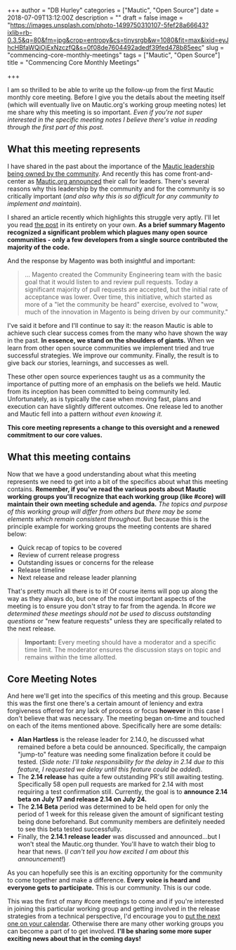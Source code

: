 +++
author = "DB Hurley"
categories = ["Mautic", "Open Source"]
date = 2018-07-09T13:12:00Z
description = ""
draft = false
image = "https://images.unsplash.com/photo-1499750310107-5fef28a66643?ixlib=rb-0.3.5&q=80&fm=jpg&crop=entropy&cs=tinysrgb&w=1080&fit=max&ixid=eyJhcHBfaWQiOjExNzczfQ&s=0f08de7604492adedf39fed478b85eec"
slug = "commencing-core-monthly-meetings"
tags = ["Mautic", "Open Source"]
title = "Commencing Core Monthly Meetings"

+++


I am so thrilled to be able to write up the follow-up from the first Mautic monthly core meeting. Before I give you the details about the meeting itself (which will eventually live on Mautic.org's working group meeting notes) let me share why this meeting is so important. _Even if you're not super interested in the specific meeting notes I believe there's value in reading through the first part of this post._

## What this meeting represents

I have shared in the past about the importance of the [Mautic leadership being owned by the community](http://dbhurley.com/the-changes-to-mautics-leadership/). And recently this has come front-and-center as [Mautic.org announced](https://www.mautic.org/community-blog/call-mautic-working-group-team-leader-nominations/) their call for leaders. There's several reasons why this leadership by the community and for the community is so critically important (_and also why this is so difficult for any community to implement and maintain_).

I shared an article recently which highlights this struggle very aptly. I'll let you read [the post](https://www.techrepublic.com/article/how-magento-changed-its-open-source-approach-to-get-50-community-contributions/) in its entirety on your own. **As a brief summary Magento recognized a significant problem which plagues many open source communities - only a few developers from a single source contributed the majority of the code.**

And the response by Magento was both insightful and important:

> ... Magento created the Community Engineering team with the basic goal that it would listen to and review pull requests. Today a significant majority of pull requests are accepted, but the initial rate of acceptance was lower. Over time, this initiative, which started as more of a "let the community be heard" exercise, evolved to "wow, much of the innovation in Magento is being driven by our community."

I've said it before and I'll continue to say it: the reason Mautic is able to achieve such clear success comes from the many who have shown the way in the past. **In essence, we stand on the shoulders of giants.** When we learn from other open source communities we implement tried and true successful strategies.  We improve our community. Finally, the result is to give back _our_ stories, learnings, and successes as well.

These other open source experiences taught us as a community the importance of putting more of an emphasis on the beliefs we held. Mautic from its inception has been committed to being community led. Unfortunately, as is typically the case when moving fast, plans and execution can have slightly different outcomes. One release led to another and Mautic fell into a pattern _without even knowing it._

**This core meeting represents a change to this oversight and a renewed commitment to our core values.**

## What this meeting contains

Now that we have a good understanding about what this meeting represents we need to get into a bit of the specifics about what this meeting contains. **Remember, if you've read the various posts about Mautic working groups you'll recognize that each working group (like #core) will maintain their own meeting schedule and agenda.**  _The topics and purpose of this working group will differ from others but there may be some elements which remain consistent throughout._ But because this is the principle example for working groups the meeting contents are shared below:

* Quick recap of topics to be covered
* Review of current release progress
* Outstanding issues or concerns for the release
* Release timeline
* Next release and release leader planning

That's pretty much all there is to it! Of course items will pop up along the way as they always do, but one of the most important aspects of the meeting is to ensure you don't stray to far from the agenda. In #core _we determined these meetings should not be used to discuss outstanding questions_ or "new feature requests" unless they are specifically related to the next release.

> **Important:** Every meeting should have a moderator and a specific time limit. The moderator ensures the discussion stays on topic and remains within the time allotted.

## Core Meeting Notes

And here we'll get into the specifics of this meeting and this group. Because this was the first one there's a certain amount of leniency and extra forgiveness offered for any lack of process or focus **however** in this case I don't believe that was necessary. The meeting began on-time and touched on each of the items mentioned above. Specifically here are some details:

* **Alan Hartless** is the release leader for 2.14.0, he discussed what remained before a beta could be announced. Specifically, the campaign "jump-to" feature was needing some finalization before it could be tested. (_Side note: I'll take responsibility for the delay in 2.14 due to this feature, I requested we delay until this feature could be added_).
* The **2.14 release** has quite a few outstanding PR's still awaiting testing. Specifically 58 open pull requests are marked for 2.14 with most requiring a test confirmation still. Currently, the goal is to **announce 2.14 beta on July 17 and release 2.14 on July 24.**
* The **2.14 Beta** period was determined to be held open for only the period of 1 week for this release given the amount of significant testing being done beforehand. But community members are definitely needed to see this beta tested successfully.
* Finally, the **2.14.1 release leader** was discussed and announced...but I won't steal the Mautic.org thunder. You'll have to watch their blog to hear that news. (_I can't tell you how excited I am about this announcement!_)

As you can hopefully see this is an exciting opportunity for the community to come together and make a difference. **Every voice is heard and everyone gets to participate.** This is our community. This is our code.

This was the first of many #core meetings to come and if you're interested in joining this particular working group and getting involved in the release strategies from a technical perspective, I'd encourage you to [put the next one on your calendar](https://calendar.google.com/event?action=TEMPLATE&tmeid=NmMwZDllbXI2MGdydjAxZ2dyNjBxaGQzdXZfMjAxODA4MDdUMTczMDAwWiBzcTk2a3Jzb2toc2dkbnM3bDlhZjZ2dTNub0Bn&tmsrc=sq96krsokhsgdns7l9af6vu3no%40group.calendar.google.com&scp=ALL). Otherwise there are many other working groups you can become a part of to get involved. **I'll be sharing some more super exciting news about that in the coming days!**

